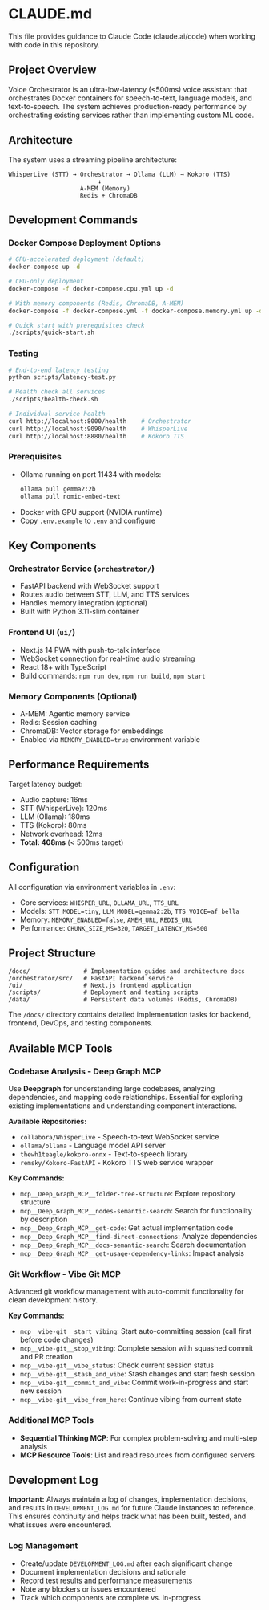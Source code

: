 # CLAUDE.md

This file provides guidance to Claude Code (claude.ai/code) when working with code in this repository.

## Project Overview

Voice Orchestrator is an ultra-low-latency (<500ms) voice assistant that orchestrates Docker containers for speech-to-text, language models, and text-to-speech. The system achieves production-ready performance by orchestrating existing services rather than implementing custom ML code.

## Architecture

The system uses a streaming pipeline architecture:
```
WhisperLive (STT) → Orchestrator → Ollama (LLM) → Kokoro (TTS)
                         ↓
                    A-MEM (Memory)
                    Redis + ChromaDB
```

## Development Commands

### Docker Compose Deployment Options
```bash
# GPU-accelerated deployment (default)
docker-compose up -d

# CPU-only deployment
docker-compose -f docker-compose.cpu.yml up -d

# With memory components (Redis, ChromaDB, A-MEM)
docker-compose -f docker-compose.yml -f docker-compose.memory.yml up -d

# Quick start with prerequisites check
./scripts/quick-start.sh
```

### Testing
```bash
# End-to-end latency testing
python scripts/latency-test.py

# Health check all services
./scripts/health-check.sh

# Individual service health
curl http://localhost:8000/health    # Orchestrator
curl http://localhost:9090/health    # WhisperLive
curl http://localhost:8880/health    # Kokoro TTS
```

### Prerequisites
- Ollama running on port 11434 with models:
  ```bash
  ollama pull gemma2:2b
  ollama pull nomic-embed-text
  ```
- Docker with GPU support (NVIDIA runtime)
- Copy `.env.example` to `.env` and configure

## Key Components

### Orchestrator Service (`orchestrator/`)
- FastAPI backend with WebSocket support
- Routes audio between STT, LLM, and TTS services
- Handles memory integration (optional)
- Built with Python 3.11-slim container

### Frontend UI (`ui/`)
- Next.js 14 PWA with push-to-talk interface
- WebSocket connection for real-time audio streaming
- React 18+ with TypeScript
- Build commands: `npm run dev`, `npm run build`, `npm start`

### Memory Components (Optional)
- A-MEM: Agentic memory service
- Redis: Session caching
- ChromaDB: Vector storage for embeddings
- Enabled via `MEMORY_ENABLED=true` environment variable

## Performance Requirements

Target latency budget:
- Audio capture: 16ms
- STT (WhisperLive): 120ms  
- LLM (Ollama): 180ms
- TTS (Kokoro): 80ms
- Network overhead: 12ms
- **Total: 408ms** (< 500ms target)

## Configuration

All configuration via environment variables in `.env`:
- Core services: `WHISPER_URL`, `OLLAMA_URL`, `TTS_URL`
- Models: `STT_MODEL=tiny`, `LLM_MODEL=gemma2:2b`, `TTS_VOICE=af_bella`
- Memory: `MEMORY_ENABLED=false`, `AMEM_URL`, `REDIS_URL`
- Performance: `CHUNK_SIZE_MS=320`, `TARGET_LATENCY_MS=500`

## Project Structure

```
/docs/               # Implementation guides and architecture docs
/orchestrator/src/   # FastAPI backend service
/ui/                 # Next.js frontend application
/scripts/            # Deployment and testing scripts
/data/               # Persistent data volumes (Redis, ChromaDB)
```

The `/docs/` directory contains detailed implementation tasks for backend, frontend, DevOps, and testing components.

## Available MCP Tools

### Codebase Analysis - Deep Graph MCP
Use **Deepgraph** for understanding large codebases, analyzing dependencies, and mapping code relationships. Essential for exploring existing implementations and understanding component interactions.

**Available Repositories:**
- `collabora/WhisperLive` - Speech-to-text WebSocket service
- `ollama/ollama` - Language model API server  
- `thewh1teagle/kokoro-onnx` - Text-to-speech library
- `remsky/Kokoro-FastAPI` - Kokoro TTS web service wrapper

**Key Commands:**
- `mcp__Deep_Graph_MCP__folder-tree-structure`: Explore repository structure
- `mcp__Deep_Graph_MCP__nodes-semantic-search`: Search for functionality by description
- `mcp__Deep_Graph_MCP__get-code`: Get actual implementation code
- `mcp__Deep_Graph_MCP__find-direct-connections`: Analyze dependencies
- `mcp__Deep_Graph_MCP__docs-semantic-search`: Search documentation
- `mcp__Deep_Graph_MCP__get-usage-dependency-links`: Impact analysis

### Git Workflow - Vibe Git MCP
Advanced git workflow management with auto-commit functionality for clean development history.

**Key Commands:**
- `mcp__vibe-git__start_vibing`: Start auto-committing session (call first before code changes)
- `mcp__vibe-git__stop_vibing`: Complete session with squashed commit and PR creation
- `mcp__vibe-git__vibe_status`: Check current session status
- `mcp__vibe-git__stash_and_vibe`: Stash changes and start fresh session
- `mcp__vibe-git__commit_and_vibe`: Commit work-in-progress and start new session
- `mcp__vibe-git__vibe_from_here`: Continue vibing from current state

### Additional MCP Tools
- **Sequential Thinking MCP**: For complex problem-solving and multi-step analysis
- **MCP Resource Tools**: List and read resources from configured servers

## Development Log

**Important:** Always maintain a log of changes, implementation decisions, and results in `DEVELOPMENT_LOG.md` for future Claude instances to reference. This ensures continuity and helps track what has been built, tested, and what issues were encountered.

### Log Management
- Create/update `DEVELOPMENT_LOG.md` after each significant change
- Document implementation decisions and rationale
- Record test results and performance measurements
- Note any blockers or issues encountered
- Track which components are complete vs. in-progress